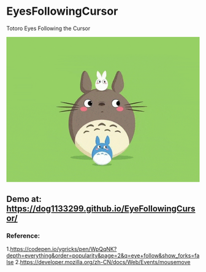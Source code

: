 # EyesFollowingCursor
Totoro Eyes Following the Cursor

![EyesFollowingCursor](src/EyesFollowingCursor.gif)

## Demo at:  https://dog1133299.github.io/EyeFollowingCursor/

### Reference:
1.https://codepen.io/ygricks/pen/WpQqNK?depth=everything&order=popularity&page=2&q=eye+follow&show_forks=false
2.https://developer.mozilla.org/zh-CN/docs/Web/Events/mousemove 

